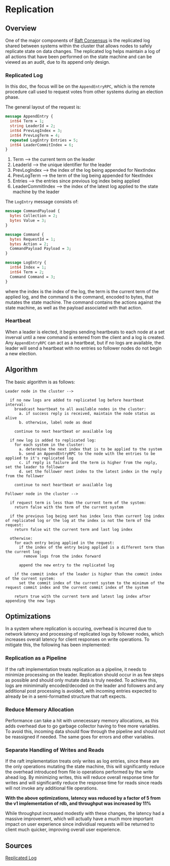 # Replication


## Overview

One of the major components of [Raft Consensus](https://raft.github.io/raft.pdf) is the replicated log shared between systems within the cluster that allows nodes to safely replicate state on data changes. The replicated log helps maintain a log of all actions that have been performed on the state machine and can be viewed as an audit, due to its append only design.


### Replicated Log

In this doc, the focus will be on the `AppendEntryRPC`, which is the remote procedure call used to request votes from other systems during an election phase.

The general layout of the request is:
```proto
message AppendEntry {
  int64 Term = 1;
  string LeaderId = 2;
  int64 PrevLogIndex = 3;
  int64 PrevLogTerm = 4;
  repeated LogEntry Entries = 5;
  int64 LeaderCommitIndex = 6;
}
```

1. Term --> the current term on the leader
2. LeaderId --> the unique identifier for the leader
3. PrevLogIndex --> the index of the log being appended for NextIndex
4. PrevLogTerm --> the term of the log being appended for NextIndex
5. Entries --> the entries since previous log index being applied
6. LeaderCommitIndex --> the index of the latest log applied to the state machine by the leader

The `LogEntry` message consists of:
```proto
message CommandPayload {
  bytes Collection = 2;
  bytes Value = 3;
}

message Command {
  bytes RequestId = 1;
  bytes Action = 2;
  CommandPayload Payload = 3;
}

message LogEntry {
  int64 Index = 1;
  int64 Term = 2;
  Command Command = 3;
}
```

where the index is the index of the log, the term is the current term of the applied log, and the command is the command, encoded to bytes, that mutates the state machine. The command contains the actions against the state machine, as well as the payload associated with that action.


### Heartbeat

When a leader is elected, it begins sending heartbeats to each node at a set inverval until a new command is entered from the client and a log is created. Any `AppendEntryRPC` can act as a heartbeat, but if no logs are available, the leader will send a heartbeat with no entries so follower nodes do not begin a new election.


## Algorithm

The basic algorithm is as follows:
```
Leader node in the cluster -->

  if no new logs are added to replicated log before heartbeat interval:
    broadcast heartbeat to all available nodes in the cluster:
      a. if success reply is received, maintain the node status as alive
      b. otherwise, label node as dead

    continue to next heartbeat or available log

  if new log is added to replicated log:
    for each system in the cluster:
      a. determine the next index that is to be applied to the system
      b. send an AppendEntryRPC to the node with the entries to be applied to it's replicated log
      c. if reply is failure and the term is higher from the reply, set the leader to follower
      d. set the follower next index to the latest index in the reply from the follower

    continue to next heartbeat or available log

Follower node in the cluster -->

  if request term is less than the current term of the system:
    return false with the term of the current system

  if the previous log being sent has index less than current log index of replicated log or the log at the index is not the term of the request:
    return false wit the current term and last log index

  otherwise:
    for each entry being applied in the request:
      if the index of the entry being applied is a different term than the current log:
        remove logs from the index forward
      
      append the new entry to the replicated log

    if the commit index of the leader is higher than the commit index of the current system:
      set the commit index of the current system to the minimum of the request commit index and the current commit index of the system

    return true with the current term and latest log index after appending the new logs
```

## Optimizations

In a system where replication is occuring, overhead is incurred due to network latency and processing of replicated logs by follower nodes, which increases overall latency for client responses on write operations. To mitigate this, the following has been implemented:

### Replication as a Pipeline

If the raft implementation treats replication as a pipeline, it needs to minimize processing on the leader. Replication should occur in as few steps as possible and should only mutate data is truly needed. To achieve this, logs are minimimally encoded/decoded on the leader and followers and any additional post processing is avoided, with incoming entries expected to already be in a semi-formatted structure that raft expects.

### Reduce Memory Allocation

Performance can take a hit with unnecessary memory allocations, as this adds overhead due to go garbage collector having to free more variables. To avoid this, incoming data should flow through the pipeline and should not be reassigned if needed. The same goes for errors and other variables.

### Separate Handling of Writes and Reads

If the raft implementation treats only writes as log entries, since these are the only operations mutating the state machine, this will significantly reduce the overhead introduced from file io operations performed by the write ahead log. By minimizing writes, this will reduce overall response time for writes and will significantly reduce the response time for reads since reads will not invoke any additional file operations.

**With the above optimizations, latency was reduced by a factor of 5 from the v1 implementation of rdb, and throughput was increased by 11%**

While throughput increased modestly with these changes, the latency had a massive improvement, which will actually have a much more important impact on user experience since individiual requests will be returned to client much quicker, improving overall user experience.


## Sources

[Replicated Log](../pkg/replog/RepLog.go)